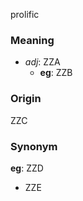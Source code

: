 prolific
### Meaning
+ _adj_: ZZA
    + __eg__: ZZB

### Origin

ZZC

### Synonym

__eg__: ZZD

+ ZZE


